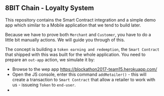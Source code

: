 ## 8BIT Chain - Loyalty System
This repository contains the Smart Contract integration and a simple demo app which similar to a Mobile application that we tend to build later.

Because we have to prove both `Merchant` and `Customer`, you have to do a little bit manually actions. We will guide you through of this.

The concept is building a `token earning and redemption`, the `Smart Contract` that shipped with this was built for the whole application. You need to prepare an `out-app` action, we simulate it by:
- Browse to the wep app https://blockathon2017-team15.herokuapp.com/
- Open the JS console, enter this command
`addRetailer()` - this will create a transaction to `Smart Contract` that allow a retailer to work with us - issueing `Token` to `end-user`.
- 